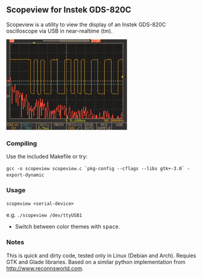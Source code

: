 ## Scopeview for Instek GDS-820C

Scopeview is a utility to view the display of an Instek GDS-820C oscilloscope via USB in near-realtime (tm).

![](https://github.com/windsorschmidt/scopeview/raw/master/screenshot_dark.png)

### Compiling

Use the included Makefile or try:

```gcc -o scopeview scopeview.c `pkg-config --cflags --libs gtk+-3.0` -export-dynamic```

### Usage

```scopeview <serial-device>```

e.g. ```./scopeview /dev/ttyUSB1```

- Switch between color themes with <kbd>space</kbd>.

### Notes

This is quick and dirty code, tested only in Linux (Debian and Arch). Requies GTK and Glade libraries. Based on a similar python implementation from http://www.reconnsworld.com.

